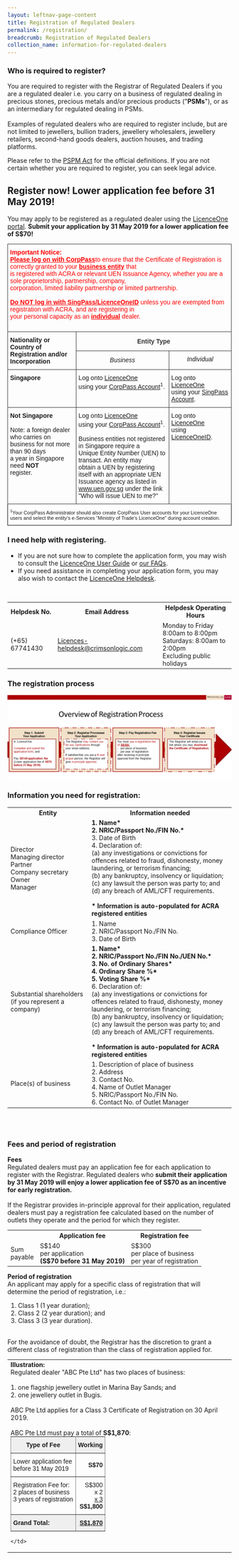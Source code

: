 ```yaml
---
layout: leftnav-page-content
title: Registration of Regulated Dealers
permalink: /registration/
breadcrumb: Registration of Regulated Dealers
collection_name: information-for-regulated-dealers
---
```

### Who is required to register?
You are required to register with the Registrar of Regulated Dealers if you are a regulated dealer i.e. you carry on a business of regulated dealing in precious stones, precious metals and/or precious products ("**PSMs**"), or as an intermediary for regulated dealing in PSMs. <br><br>
Examples of regulated dealers who are required to register include, but are not limited to jewellers, bullion traders, jewellery wholesalers, jewellery retailers, second-hand goods dealers, auction houses, and trading platforms.

Please refer to the [PSPM Act](https://sso.agc.gov.sg/Act/PSPMPMLTFA2019) for the official definitions. If you are not certain whether you are required to register, you can seek legal advice.<br>

## Register now! Lower application fee before 31 May 2019!
You may apply to be registered as a regulated dealer using the [LicenceOne portal](https://licence1.business.gov.sg/web/frontier/home). **Submit your application by 31 May 2019 for a lower application fee of S$70!**

<style type="text/css">
.tg  {border-collapse:collapse;border-spacing:0;}
.tg td{font-family:Arial, sans-serif;font-size:14px;padding:10px 5px;border-style:solid;border-width:1px;overflow:hidden;word-break:normal;border-color:black;}
.tg th{font-family:Arial, sans-serif;font-size:14px;font-weight:normal;padding:10px 5px;border-style:solid;border-width:1px;overflow:hidden;word-break:normal;border-color:black;}
.tg .tg-6t1t{border-color:#333333;text-align:left}
.tg .tg-injz{font-size:11px;border-color:#000000;text-align:left;vertical-align:top}
.tg .tg-9ydz{font-weight:bold;border-color:#333333;text-align:center;vertical-align:top}
.tg .tg-f4la{font-weight:bold;border-color:#333333;text-align:left}
.tg .tg-opyc{color:#fe0000;border-color:#333333;text-align:center}
.tg .tg-yddc{font-weight:bold;border-color:#333333;text-align:center}
.tg .tg-sn4r{font-weight:bold;border-color:#333333;text-align:left;vertical-align:top}
.tg .tg-de2y{border-color:#333333;text-align:left;vertical-align:top}
</style>
<table class="tg">
  <tr>
    <th class="tg-6t1t" colspan="3"><span style="font-weight:bold;color:rgb(254, 0, 0)">Important Notice:</span><br><span style="font-weight:bold;text-decoration:underline;color:rgb(254, 0, 0)">Please log on with CorpPass</span><span style="color:rgb(254, 0, 0)">to ensure that the Certificate of Registration is correctly granted to your </span><span style="font-weight:bold;text-decoration:underline;color:rgb(254, 0, 0)">business entity</span><span style="color:rgb(254, 0, 0)"> that </span><br><span style="color:rgb(254, 0, 0)">is registered with ACRA or relevant UEN Issuance Agency, whether you are a sole proprietorship, partnership, company, </span><br><span style="color:rgb(254, 0, 0)">corporation, limited liability partnership or limited partnership.</span><br><br><span style="font-weight:bold;text-decoration:underline;color:rgb(254, 0, 0)">Do NOT log in with SingPass/LicenceOneID</span><span style="color:rgb(254, 0, 0)"> unless you are exempted from registration with ACRA, and are registering in</span><br><span style="color:rgb(254, 0, 0)">your personal capacity as an </span><span style="font-weight:bold;text-decoration:underline;color:rgb(254, 0, 0)">individual</span><span style="color:rgb(254, 0, 0)"> dealer.</span><br><br></th>
  </tr>
  <tr>
    <td class="tg-f4la" rowspan="2"><span style="font-weight:700">Nationality or </span><br><span style="font-weight:700">Country of Registration and/or</span><br><span style="font-weight:700">Incorporation</span></td>
    <td class="tg-opyc" colspan="2"><span style="font-weight:bold;color:rgb(51, 51, 51)">Entity Type</span></td>
  </tr>
  <tr>
    <td class="tg-yddc"><span style="font-weight:normal;font-style:italic">Business</span></td>
    <td class="tg-9ydz"><span style="font-weight:normal;font-style:italic">Individual</span></td>
  </tr>
  <tr>
    <td class="tg-sn4r">Singapore</td>
    <td class="tg-de2y">Log onto <a href="https://licence1.business.gov.sg/web/frontier/home">LicenceOne</a><br>using your <a href="https://licence1.business.gov.sg/web/frontier/help/corppass-in-licenceone">CorpPass Account</a><sup>1</sup>.</td>
    <td class="tg-de2y">Log onto <a href="https://licence1.business.gov.sg/web/frontier/home">LicenceOne</a><br>using your <a href="https://licence1.business.gov.sg/web/frontier/help/how-to-access-the-system-">SingPass Account</a>.</td>
  </tr>
  <tr>
    <td class="tg-sn4r">Not Singapore<br><br><span style="font-weight:normal">Note: a foreign dealer who carries on</span><br><span style="font-weight:normal">business for not more than 90 days</span><br><span style="font-weight:normal">a year in Singapore need  </span><span style="font-weight:bold">NOT</span><span style="font-weight:normal"><br>register.</span><br></td>
    <td class="tg-de2y">Log onto <a href="https://licence1.business.gov.sg/web/frontier/home">LicenceOne</a><br>using your <a href="https://licence1.business.gov.sg/web/frontier/help/corppass-in-licenceone">CorpPass Account</a><sup>1</sup>.<br><br>Business entities not registered in Singapore require a<br>Unique Entity Number (UEN) to transact. An entity may<br>obtain a UEN by registering itself with an appropriate UEN<br>Issuance agency as listed in <a href="https://www.uen.gov.sg/ueninternet/faces/pages/admin/aboutUEN.jspx">www.uen.gov.sg</a> under the link<br>"Who will issue UEN to me?"</td>
    <td class="tg-de2y">Log onto <a href="https://licence1.business.gov.sg/web/frontier/home">LicenceOne</a><br>using <a href="https://licence1.business.gov.sg/web/frontier/help/registration-for-foreigners-without-singpass">LicenceOneID</a>.</td>
  </tr>
  <tr>
    <td class="tg-injz" colspan="3"><sup>1</sup>Your CorpPass Administrator should also create CorpPass User accounts for your LicenceOne users and select the entity’s e-Services “Ministry of Trade’s LicenceOne” during account creation.</td>
  </tr>
</table>

### I need help with registering.
* If you are not sure how to complete the application form, you may wish to consult the [LicenceOne User Guide](https://licence1.business.gov.sg/web/frontier/help/apply-for-new-licence) or [our FAQs](https://va.ecitizen.gov.sg/cfp/customerPages/mlaw/explorefaq.aspx).
* If you need assistance in completing your application form, you may also wish to contact the [LicenceOne Helpdesk](https://licence1.business.gov.sg/web/frontier/contact-us).
<br>
<table>
  <tr>
    <th>Helpdesk No.</th>
    <th>Email Address</th>
    <th>Helpdesk Operating Hours<br></th>
  </tr>
  <tr>
    <td>(+65) 67741430</td>
    <td><a href="mailto:Licences-helpdesk@crimsonlogic.com">Licences-helpdesk@crimsonlogic.com</a></td>
    <td>Monday to Friday 8:00am to 8:00pm<br>Saturdays: 8:00am to 2:00pm<br>Excluding public holidays</td>
  </tr>
</table>

### The registration process
<a href="/images/Registration%20Flowchart.pdf"><img src="/images/Registration%20Flowchart.png"></a>

### Information you need for registration:

<table>
  <tr>
    <th>Entity</th>
    <th>Information needed</th>
  </tr>
  <tr>
    <td>Director<br>Managing director<br>Partner <br>Company secretary<br>Owner<br>Manager</td>
   <td><b>1. Name*</b><br><b>2. NRIC/Passport No./FIN No.*</b><br>3. Date of Birth<br>4. Declaration of:<br>     (a) any investigations or convictions for offences related to fraud, dishonesty, money laundering, or terrorism financing;<br>     (b) any bankruptcy, insolvency or liquidation;<br>     (c) any lawsuit the person was party to; and<br>     (d) any breach of AML/CFT requirements.<br><br><b>* Information is auto-populated for ACRA registered entities</b></td>
  </tr>
    <tr>
    <td>Compliance Officer</td>
    <td>1. Name<br>2. NRIC/Passport No./FIN No.<br>3. Date of Birth</td>
  </tr>
  <tr>
    <td>Substantial shareholders (if you represent a company)</td>
   <td><b>1. Name*</b><br><b>2. NRIC/Passport No./FIN No./UEN No.*</b><br><b>3. No. of Ordinary Shares*</b><br><b>4. Ordinary Share %*</b><br><b>5. Voting Share %*</b><br>6. Declaration of:<br>     (a) any investigations or convictions for offences related to fraud, dishonesty, money laundering, or terrorism financing;<br>     (b) any bankruptcy, insolvency or liquidation;<br>     (c) any lawsuit the person was party to; and<br>     (d) any breach of AML/CFT requirements.<br><br><b>* Information is auto-populated for ACRA registered entities</b></td>
  </tr>
  <tr>
    <td>Place(s) of business</td>
    <td>1. Description of place of business<br>2. Address<br>3. Contact No.<br>4. Name of Outlet Manager<br>5. NRIC/Passport No./FIN No.<br>6. Contact No. of Outlet Manager</td>
  </tr>
</table>
<br>
<br>

### Fees and period of registration
<b>Fees</b><br>
Regulated dealers must pay an application fee for each application to register with the Registrar. Regulated dealers who <b>submit their application by 31 May 2019 will enjoy a lower application fee of S$70 as an incentive for early registration.</b><br><br>
If the Registrar provides in-principle approval for their application, regulated dealers must pay a registration fee calculated based on the number of outlets they operate and the period for which they register.
<table>
  <tr>
    <th></th>
    <th>Application fee</th>
    <th>Registration fee</th>
  </tr>
  <tr>
    <td>Sum <br>payable</td>
    <td>S$140 <br>per application<br><b>(S$70 before 31 May 2019)</b></td>
    <td>S$300 <br>per place of business<br>per year of registration</td>
  </tr>
</table>

<b>Period of registration</b><br>
An applicant may apply for a specific class of registration that will determine the period of registration, i.e.:
1.  Class 1 (1 year duration);
2.  Class 2 (2 year duration); and
3.  Class 3 (3 year duration).
<br>
For the avoidance of doubt, the Registrar has the discretion to grant a different class of registration than the class of registration applied for.

<table>
  <tr>
    <td>
<b>Illustration:</b>
<br>Regulated dealer "ABC Pte Ltd" has two places of business:<br><br>
1.    one flagship jewellery outlet in Marina Bay Sands; and<br>
2.    one jewellery outlet in Bugis.<br><br>
ABC Pte Ltd applies for a Class 3 Certificate of Registration on 30 April 2019.<br><br> 
ABC Pte Ltd must pay a total of <b>S$1,870</b>:<br>
      
  <style type="text/css">
  .tg  {border-collapse:collapse;border-spacing:0;margin:0px auto;}
  .tg td{font-family:Arial, sans-serif;font-size:14px;padding:10px 5px;border-style:solid;border-width:1px;overflow:hidden;word-break:normal;border-color:black;}
  .tg th{font-family:Arial, sans-serif;font-size:14px;font-weight:normal;padding:10px 5px;border-style:solid;border-width:1px;overflow:hidden;word-break:normal;border-color:black;}
  .tg .tg-dvid{font-weight:bold;background-color:#efefef;border-color:inherit;text-align:left;vertical-align:top}
  .tg .tg-1gim{font-weight:bold;background-color:#efefef;border-color:inherit;text-align:center}
  .tg .tg-xldj{border-color:inherit;text-align:left}
  .tg .tg-quj4{border-color:inherit;text-align:right}
  .tg .tg-0pky{border-color:inherit;text-align:left;vertical-align:top}
  .tg .tg-dvpl{border-color:inherit;text-align:right;vertical-align:top}
  .tg .tg-8i46{font-weight:bold;text-decoration:underline;background-color:#efefef;border-color:inherit;text-align:right;vertical-align:top}
  </style>
      
  <table class="tg">
    <tr>
      <th class="tg-1gim">Type of Fee</th>
      <th class="tg-1gim">Working</th>
    </tr>
    <tr>
      <td class="tg-xldj">Lower application fee<br>before 31 May 2019</td>
      <td class="tg-quj4"><span style="font-weight:bold">S$70</span></td>
    </tr>
    <tr>
      <td class="tg-0pky">Registration Fee for:<br>2 places of business<br>3 years of registration</td>
      <td class="tg-dvpl">S$300<span style="font-weight:bold"> </span><br>x 2 <br><span style="text-decoration:underline">x 3</span><br><span style="font-weight:bold">S$1,800</span></td>
    </tr>
    <tr>
      <td class="tg-dvid">Grand Total:</td>
      <td class="tg-8i46">S$1,870</td>
  </tr>
</table>
                   
    </td>
  </tr>
</table>
